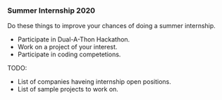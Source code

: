 ### Summer Internship 2020

Do these things to improve your chances of doing a summer internship.  
+ Participate in Dual-A-Thon Hackathon.  
+ Work on a project of your interest.  
+ Participate in coding competetions.  
  
  
TODO:  
+ List of companies haveing internship open positions.   
+ List of sample projects to work on.   
  
    